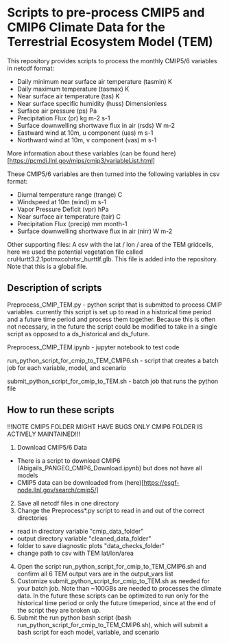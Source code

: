 # Scripts to pre-process CMIP5 and CMIP6 Climate Data for the Terrestrial Ecosystem Model (TEM)

This repository provides scripts to process the monthly CMIP5/6 variables in netcdf format: 
- Daily minimum near surface air temperature (tasmin) K
- Daily maximum temperature (tasmax) K
- Near surface air temperature (tas) K
- Near surface specific humidity (huss) Dimensionless
- Surface air pressure (ps) Pa
- Precipitation Flux (pr) kg m-2 s-1
- Surface downwelling shortwave flux in air (rsds) W m-2
- Eastward wind at 10m, u component (uas) m s-1
- Northward wind at 10m, v component (vas) m s-1

More information about these variables (can be found here)[https://pcmdi.llnl.gov/mips/cmip3/variableList.html]  

These CMIP5/6 variables are then turned into the following variables in csv format: 
- Diurnal temperature range (trange) C
- Windspeed at 10m (wind) m s-1
- Vapor Pressure Deficit (vpr) hPa
- Near surface air temperature (tair) C
- Precipitation Flux (precip) mm month-1
- Surface downwelling shortwave flux in air (nirr) W m-2 

Other supporting files:
A csv with the lat / lon / area of the TEM gridcells, here we used the potential vegetation file called cruHurtt3.2.1potmxcohrtsr_hurttlf.glb. This file is added into the repository. Note that this is a global file.

## Description of scripts
Preprocess_CMIP_TEM.py - python script that is submitted to process CMIP variables. currently this script is set up to read in a historical time period and a future time period and process them together. Because this is often not necessary, in the future the script could be modified to take in a single script as opposed to a ds_historical and ds_future.
  
Preprocess_CMIP_TEM.ipynb - jupyter notebook to test code  
 
run_python_script_for_cmip_to_TEM_CMIP6.sh - script that creates a batch job for each variable, model, and scenario
  
submit_python_script_for_cmip_to_TEM.sh - batch job that runs the python file 
  

## How to run these scripts
!!!NOTE CMIP5 FOLDER MIGHT HAVE BUGS ONLY CMIP6 FOLDER IS ACTIVELY MAINTAINED!!! 
1. Download CMIP5/6 Data 
  - There is a script to download CMIP6 (Abigails_PANGEO_CMIP6_Download.ipynb) but does not have all models
  - CMIP5 data can be downloaded from (here)[https://esgf-node.llnl.gov/search/cmip5/]
2. Save all netcdf files in one directory
3. Change the Preprocess*.py script to read in and out of the correct directories
  - read in directory variable "cmip_data_folder"
  - output directory variable "cleaned_data_folder"
  - folder to save diagnostic plots "data_checks_folder"
  - change path to csv with TEM lat/lon/area
4. Open the script run_python_script_for_cmip_to_TEM_CMIP6.sh and confirm all 6 TEM output vars are in the output_vars list
5. Customize submit_python_script_for_cmip_to_TEM.sh as needed for your batch job. Note than ~100GBs are needed to processes the climate data. In the future these scripts can be optimized to run only for the historical time period or only the future timeperiod, since at the end of the script they are broken up.
6. Submit the run python bash script (bash run_python_script_for_cmip_to_TEM_CMIP6.sh), which will submit a bash script for each model, variable, and scenario

